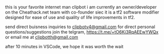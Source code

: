 this is your favorite internet man clipbot
i am currently an owner/developer on the Cheathack.net team with co-founder siec
it is a tf2 software modifier designed for ease of use and quality of life improvements in tf2.

send direct buisness inquiries to clipbotv4@gmail.com
for direct personal questions/suggestions join the telgram, https://t.me/+tO6Ki3RqAEEwYWQx 
or email me at clipbotth@gmail.com


after 10 minutes in VSCode, we hope it was worth the wait
